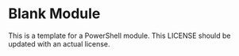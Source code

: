 # Blank Module
This is a template for a PowerShell module.  This LICENSE should be updated with an actual license.

